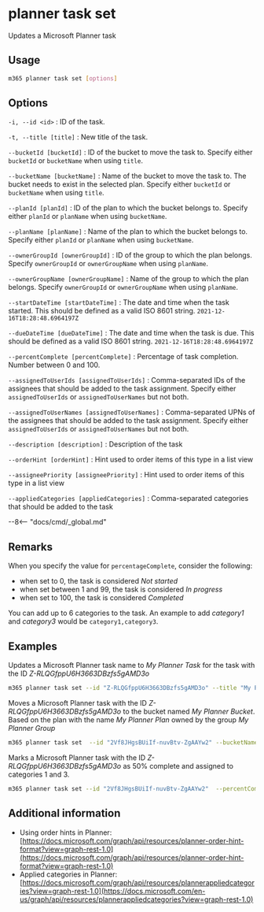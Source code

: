 # planner task set

Updates a Microsoft Planner task

## Usage

```sh
m365 planner task set [options]
```

## Options

`-i, --id <id>`
: ID of the task.

`-t, --title [title]`
: New title of the task.

`--bucketId [bucketId]`
: ID of the bucket to move the task to. Specify either `bucketId` or `bucketName` when using `title`.

`--bucketName [bucketName]`
: Name of the bucket to move the task to. The bucket needs to exist in the selected plan. Specify either `bucketId` or `bucketName` when using `title`.

`--planId [planId]`
: ID of the plan to which the bucket belongs to. Specify either `planId` or `planName` when using `bucketName`.

`--planName [planName]`
: Name of the plan to which the bucket belongs to. Specify either `planId` or `planName` when using `bucketName`.

`--ownerGroupId [ownerGroupId]`
: ID of the group to which the plan belongs. Specify `ownerGroupId` or `ownerGroupName` when using `planName`.

`--ownerGroupName [ownerGroupName]`
: Name of the group to which the plan belongs. Specify `ownerGroupId` or `ownerGroupName` when using `planName`.

`--startDateTime [startDateTime]`
: The date and time when the task started. This should be defined as a valid ISO 8601 string. `2021-12-16T18:28:48.6964197Z`

`--dueDateTime [dueDateTime]`
: The date and time when the task is due. This should be defined as a valid ISO 8601 string. `2021-12-16T18:28:48.6964197Z`

`--percentComplete [percentComplete]`
: Percentage of task completion. Number between 0 and 100.

`--assignedToUserIds [assignedToUserIds]`
: Comma-separated IDs of the assignees that should be added to the task assignment. Specify either `assignedToUserIds` or `assignedToUserNames` but not both.

`--assignedToUserNames [assignedToUserNames]`
: Comma-separated UPNs of the assignees that should be added to the task assignment. Specify either `assignedToUserIds` or `assignedToUserNames` but not both.

`--description [description]`
: Description of the task

`--orderHint [orderHint]`
: Hint used to order items of this type in a list view

`--assigneePriority [assigneePriority]`
: Hint used to order items of this type in a list view

`--appliedCategories [appliedCategories]`
: Comma-separated categories that should be added to the task

--8<-- "docs/cmd/_global.md"

## Remarks

When you specify the value for `percentageComplete`, consider the following:

- when set to 0, the task is considered _Not started_
- when set between 1 and 99, the task is considered _In progress_
- when set to 100, the task is considered _Completed_

You can add up to 6 categories to the task. An example to add _category1_ and _category3_ would be `category1,category3`.

## Examples

Updates a Microsoft Planner task name to _My Planner Task_ for the task with the ID _Z-RLQGfppU6H3663DBzfs5gAMD3o_

```sh
m365 planner task set --id "Z-RLQGfppU6H3663DBzfs5gAMD3o" --title "My Planner Task"
```

Moves a Microsoft Planner task with the ID _Z-RLQGfppU6H3663DBzfs5gAMD3o_ to the bucket named _My Planner Bucket_. Based on the plan with the name _My Planner Plan_ owned by the group _My Planner Group_

```sh
m365 planner task set  --id "2Vf8JHgsBUiIf-nuvBtv-ZgAAYw2" --bucketName "My Planner Bucket" --planName "My Planner Plan" --ownerGroupName "My Planner Group"
```

Marks a Microsoft Planner task with the ID _Z-RLQGfppU6H3663DBzfs5gAMD3o_ as 50% complete and assigned to categories 1 and 3.

```sh
m365 planner task set --id "2Vf8JHgsBUiIf-nuvBtv-ZgAAYw2"  --percentComplete 50 --appliedCategories "category1,category3"
```

## Additional information

- Using order hints in Planner: [https://docs.microsoft.com/graph/api/resources/planner-order-hint-format?view=graph-rest-1.0](https://docs.microsoft.com/graph/api/resources/planner-order-hint-format?view=graph-rest-1.0)
- Applied categories in Planner: [https://docs.microsoft.com/graph/api/resources/plannerappliedcategories?view=graph-rest-1.0](https://docs.microsoft.com/en-us/graph/api/resources/plannerappliedcategories?view=graph-rest-1.0)
